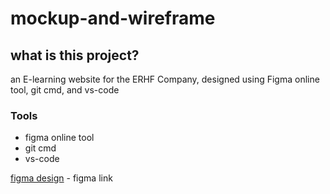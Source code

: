 # mockup-and-wireframe

##  what is this project?  
an E-learning website for the ERHF Company, designed using Figma online tool, git cmd, and vs-code

###  Tools
- figma online tool
- git cmd
- vs-code


[figma design](https://www.figma.com/file/mb7MWSNvJH04qbdXxIN5gp/Mockup-and-Wireframe?node-id=0%3A1&t=QECwKr3wzRqMRLH1-0) - figma link

